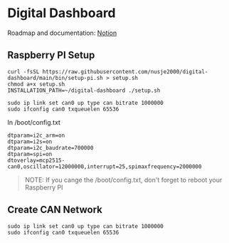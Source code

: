 # Digital Dashboard

Roadmap and documentation: [Notion](https://nusteling-solutions.notion.site/Digital-Dashboard-feac2d9f869d411eba11d698284e844f)

## Raspberry PI Setup

```
curl -fsSL https://raw.githubusercontent.com/nusje2000/digital-dashboard/main/bin/setup-pi.sh > setup.sh
chmod a+x setup.sh
INSTALLATION_PATH=~/digital-dashboard ./setup.sh

sudo ip link set can0 up type can bitrate 1000000
sudo ifconfig can0 txqueuelen 65536
```

In /boot/config.txt
```
dtparam=i2c_arm=on
dtparam=i2s=on
dtparam=i2c_baudrate=700000
dtparam=spi=on
dtoverlay=mcp2515-can0,oscillator=12000000,interrupt=25,spimaxfrequency=2000000
```

> NOTE: If you cange the /boot/config.txt, don't forget to reboot your Raspberry PI

## Create CAN Network

```
sudo ip link set can0 up type can bitrate 1000000
sudo ifconfig can0 txqueuelen 65536
```
